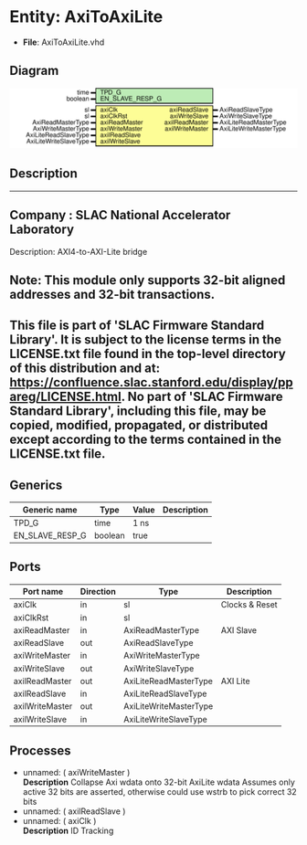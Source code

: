 # Entity: AxiToAxiLite

- **File**: AxiToAxiLite.vhd
## Diagram

![Diagram](AxiToAxiLite.svg "Diagram")
## Description

-----------------------------------------------------------------------------
 Company    : SLAC National Accelerator Laboratory
-----------------------------------------------------------------------------
 Description: AXI4-to-AXI-Lite bridge

 Note: This module only supports 32-bit aligned addresses and 32-bit transactions.
-----------------------------------------------------------------------------
 This file is part of 'SLAC Firmware Standard Library'.
 It is subject to the license terms in the LICENSE.txt file found in the
 top-level directory of this distribution and at:
    https://confluence.slac.stanford.edu/display/ppareg/LICENSE.html.
 No part of 'SLAC Firmware Standard Library', including this file,
 may be copied, modified, propagated, or distributed except according to
 the terms contained in the LICENSE.txt file.
-----------------------------------------------------------------------------
## Generics

| Generic name    | Type    | Value | Description |
| --------------- | ------- | ----- | ----------- |
| TPD_G           | time    | 1 ns  |             |
| EN_SLAVE_RESP_G | boolean | true  |             |
## Ports

| Port name       | Direction | Type                   | Description    |
| --------------- | --------- | ---------------------- | -------------- |
| axiClk          | in        | sl                     | Clocks & Reset |
| axiClkRst       | in        | sl                     |                |
| axiReadMaster   | in        | AxiReadMasterType      | AXI Slave      |
| axiReadSlave    | out       | AxiReadSlaveType       |                |
| axiWriteMaster  | in        | AxiWriteMasterType     |                |
| axiWriteSlave   | out       | AxiWriteSlaveType      |                |
| axilReadMaster  | out       | AxiLiteReadMasterType  | AXI Lite       |
| axilReadSlave   | in        | AxiLiteReadSlaveType   |                |
| axilWriteMaster | out       | AxiLiteWriteMasterType |                |
| axilWriteSlave  | in        | AxiLiteWriteSlaveType  |                |
## Processes
- unnamed: ( axiWriteMaster )
</br>**Description**
  Collapse Axi wdata onto 32-bit AxiLite wdata    Assumes only active 32 bits are asserted,      otherwise could use wstrb to pick correct 32 bits<br> 
- unnamed: ( axilReadSlave )
- unnamed: ( axiClk )
</br>**Description**
 ID Tracking 
